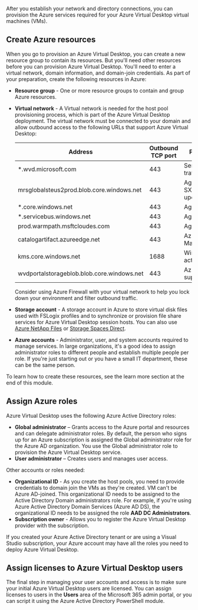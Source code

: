After you establish your network and directory connections, you can provision the Azure services required for your Azure Virtual Desktop virtual machines (VMs).

## Create Azure resources

When you go to provision an Azure Virtual Desktop, you can create a new resource group to contain its resources. But you'll need other resources before you can provision Azure Virtual Desktop. You'll need to enter a virtual network, domain information, and domain-join credentials. As part of your preparation, create the following resources in Azure:

- **Resource group** - One or more resource groups to contain and group Azure resources.
- **Virtual network** - A Virtual network is needed for the host pool provisioning process, which is part of the Azure Virtual Desktop deployment. The virtual network must be connected to your domain and allow outbound access to the following URLs that support Azure Virtual Desktop:

  |Address|Outbound TCP port|Purpose|Service Tag|
  |---|---|---|---|
  |*.wvd.microsoft.com|443|Service traffic|WindowsVirtualDesktop|
  |mrsglobalsteus2prod.blob.core.windows.net|443|Agent and SXS stack updates|AzureCloud|
  |*.core.windows.net|443|Agent traffic|AzureCloud|
  |*.servicebus.windows.net|443|Agent traffic|AzureCloud|
  |prod.warmpath.msftcloudes.com|443|Agent traffic|AzureCloud|
  |catalogartifact.azureedge.net|443|Azure Marketplace|AzureCloud|
  |kms.core.windows.net|1688|Windows activation|Internet|
  |wvdportalstorageblob.blob.core.windows.net|443|Azure portal support|AzureCloud|

  Consider using Azure Firewall with your virtual network to help you lock down your environment and filter outbound traffic.

- **Storage account** - A storage account in Azure to store virtual disk files used with FSLogix profiles and to synchronize or provision file share services for Azure Virtual Desktop session hosts. You can also use [Azure NetApp Files](/azure/azure-netapp-files/azure-netapp-files-introduction) or [Storage Spaces Direct](/windows-server/storage/storage-spaces/storage-spaces-direct-overview).
- **Azure accounts** - Administrator, user, and system accounts required to manage services. In large organizations, it's a good idea to assign administrator roles to different people and establish multiple people per role. If you're just starting out or you have a small IT department, these can be the same person.  

To learn how to create these resources, see the learn more section at the end of this module.

## Assign Azure roles

Azure Virtual Desktop uses the following Azure Active Directory roles:

- **Global administrator** – Grants access to the Azure portal and resources and can delegate administrator roles. By default, the person who signs up for an Azure subscription is assigned the Global administrator role for the Azure AD organization. You use the Global administrator role to provision the Azure Virtual Desktop service.
- **User administrator** – Creates users and manages user access.

Other accounts or roles needed:

- **Organizational ID** - As you create the host pools, you need to provide credentials to domain join the VMs as they're created. VM can't be Azure AD-joined. This organizational ID needs to be assigned to the Active Directory Domain administrators role. For example, if you're using Azure Active Directory Domain Services (Azure AD DS), the organizational ID needs to be assigned the role **AAD DC Administrators**.
- **Subscription owner** - Allows you to register the Azure Virtual Desktop provider with the subscription.

If you created your Azure Active Directory tenant or are using a Visual Studio subscription, your Azure account may have all the roles you need to deploy Azure Virtual Desktop.

## Assign licenses to Azure Virtual Desktop users

The final step in managing your user accounts and access is to make sure your initial Azure Virtual Desktop users are licensed. You can assign licenses to users in the **Users** area of the Microsoft 365 admin portal, or you can script it using the Azure Active Directory PowerShell module.
